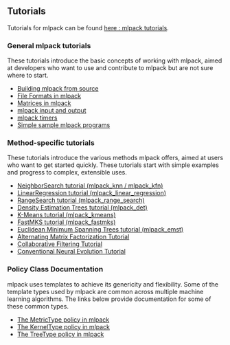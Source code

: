 
## Tutorials

Tutorials for mlpack can be found [here : mlpack tutorials](http://www.mlpack.org/tutorials.html).


### General mlpack tutorials

These tutorials introduce the basic concepts of working with mlpack, aimed at developers who want to use and contribute to mlpack but are not sure where to start.

* [Building mlpack from source](http://www.mlpack.org/docs/mlpack-git/doxygen.php?doc=build.html)
* [File Formats in mlpack](http://www.mlpack.org/docs/mlpack-git/doxygen.php?doc=formatdoc.html)
* [Matrices in mlpack](http://www.mlpack.org/docs/mlpack-git/doxygen.php?doc=matrices.html)
* [mlpack input and output](http://www.mlpack.org/docs/mlpack-git/doxygen.php?doc=iodoc.html)
* [mlpack timers](http://www.mlpack.org/docs/mlpack-git/doxygen.php?doc=timer.html)
* [Simple sample mlpack programs](http://www.mlpack.org/docs/mlpack-git/doxygen.php?doc=sample.html)


### Method-specific tutorials

These tutorials introduce the various methods mlpack offers, aimed at users who want to get started quickly. These tutorials start with simple examples and progress to complex, extensible uses.

* [NeighborSearch tutorial (mlpack_knn / mlpack_kfn)](http://www.mlpack.org/docs/mlpack-git/doxygen.php?doc=nstutorial.html)
* [LinearRegression tutorial (mlpack_linear_regression)](http://www.mlpack.org/docs/mlpack-git/doxygen.php?doc=lrtutorial.html)
* [RangeSearch tutorial (mlpack_range_search)](http://www.mlpack.org/docs/mlpack-git/doxygen.php?doc=rstutorial.html)
* [Density Estimation Trees tutorial (mlpack_det)](http://www.mlpack.org/docs/mlpack-git/doxygen.php?doc=dettutorial.html)
* [K-Means tutorial (mlpack_kmeans)](http://www.mlpack.org/docs/mlpack-git/doxygen.php?doc=kmtutorial.html)
* [FastMKS tutorial (mlpack_fastmks)](http://www.mlpack.org/docs/mlpack-git/doxygen.php?doc=fmkstutorial.html)
* [Euclidean Minimum Spanning Trees tutorial (mlpack_emst)](http://www.mlpack.org/docs/mlpack-git/doxygen.php?doc=emst_tutorial.html)
* [Alternating Matrix Factorization Tutorial](http://www.mlpack.org/docs/mlpack-git/doxygen.php?doc=amftutorial.html)
* [Collaborative Filtering Tutorial](http://www.mlpack.org/docs/mlpack-git/doxygen.php?doc=cftutorial.html)
* [Conventional Neural Evolution Tutorial](http://www.mlpack.org/docs/mlpack-git/doxygen.php?doc=cnetutorial.html)


### Policy Class Documentation

mlpack uses templates to achieve its genericity and flexibility. Some of the template types used by mlpack are common across multiple machine learning algorithms. The links below provide documentation for some of these common types.

* [The MetricType policy in mlpack](http://www.mlpack.org/docs/mlpack-git/doxygen.php?doc=metrics.html)
* [The KernelType policy in mlpack](http://www.mlpack.org/docs/mlpack-git/doxygen.php?doc=kernels.html)
* [The TreeType policy in mlpack](http://www.mlpack.org/docs/mlpack-git/doxygen.php?doc=trees.html)
